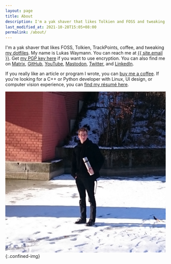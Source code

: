 ```yaml
---
layout: page
title: About
description: I'm a yak shaver that likes Tolkien and FOSS and tweaking my dotfiles.
last_modified_at: 2021-10-28T15:05+08:00
permalink: /about/
---
```


I'm a yak shaver that likes FOSS, Tolkien, TrackPoints, coffee, and tweaking [my
dotfiles][].  My name is Lukas Waymann.
You can reach me at <a href="mailto:{{ site.email }}">{{ site.email }}</a>.
Get [my PGP key here](/pgp-key-meribold-7066ac79c4592c12.txt) if you want to use
encryption.
You can also find me on
[Matrix](https://matrix.to/#/@meribold:matrix.org),
[GitHub](https://github.com/meribold),
[YouTube](https://www.youtube.com/channel/UCMRSvuI6a4hRfXnNeMKL5cQ),
[Mastodon](https://mastodon.social/@meribold),
[Twitter](https://twitter.com/mribld), and
[LinkedIn](https://www.linkedin.com/in/meribold/).

If you really like an article or program I wrote, you can [buy me a
coffee](https://www.buymeacoffee.com/meribold).  If you're looking for a C++ or Python
developer with Linux, UI design, or computer vision experience, you can [find my résumé
here](/resume.pdf).

![me]{:.confined-img}

[my dotfiles]: https://github.com/meribold/dotfiles
[me]: /assets/me.jpg
